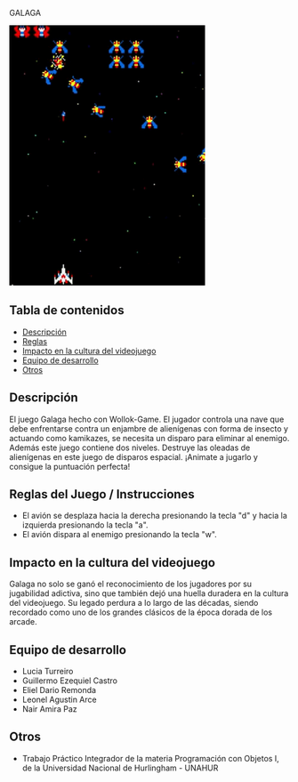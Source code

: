 GALAGA

![demo](./video/GalagaGif.gif)


## Tabla de contenidos

- [Descripción](#descripción)
- [Reglas](#reglas-del-juego--instrucciones)
- [Impacto en la cultura del videojuego](#Impacto)
- [Equipo de desarrollo](#Equipo)
- [Otros](#Otros)


## Descripción 

El juego Galaga hecho con Wollok-Game. El jugador controla una nave que debe enfrentarse contra un enjambre de alienígenas con forma de insecto y actuando como kamikazes, se necesita un disparo para eliminar al enemigo. Además este juego contiene dos niveles. Destruye las oleadas de alienígenas en este juego de disparos espacial. 
¡Animate a jugarlo y consigue la puntuación perfecta!



## Reglas del Juego / Instrucciones

- El avión se desplaza hacia la derecha presionando la tecla "d" y hacia la izquierda presionando la tecla "a".
- El avión dispara al enemigo presionando la tecla "w".



## Impacto en la cultura del videojuego

Galaga no solo se ganó el reconocimiento de los jugadores por su jugabilidad adictiva, sino que también dejó una huella duradera en la cultura del videojuego. Su legado perdura a lo largo de las décadas, siendo recordado como uno de los grandes clásicos de la época dorada de los arcade.


## Equipo de desarrollo

- Lucia Turreiro
- Guillermo Ezequiel Castro
- Eliel Dario Remonda
- Leonel Agustin Arce
- Nair Amira Paz


## Otros

- Trabajo Práctico Integrador de la materia Programación con Objetos I, de la Universidad Nacional de Hurlingham - UNAHUR



